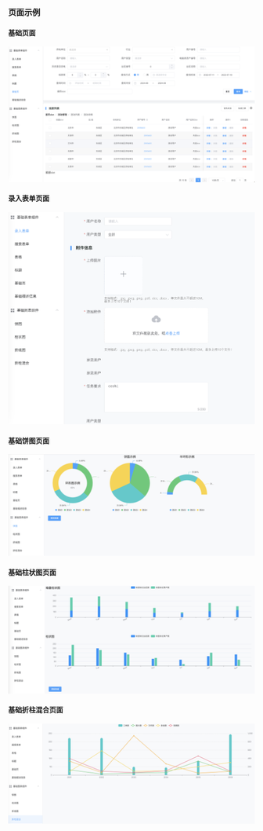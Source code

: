 <!-- # basic-project

## Project setup
```
yarn install
```

### Compiles and hot-reloads for development
```
yarn serve
```

### Compiles and minifies for production
```
yarn build
```

### Lints and fixes files
```
yarn lint
```

### Customize configuration
See [Configuration Reference](https://cli.vuejs.org/config/). -->

### 页面示例
#### 基础页面
![示例图片](./src/assets/images/page.png) 
#### 录入表单页面
![示例图片](./src/assets/images/form.png) 
#### 基础饼图页面
![示例图片](./src/assets/images/pie.png) 
#### 基础柱状图页面
![示例图片](./src/assets/images/bar.png) 
#### 基础折柱混合页面
![示例图片](./src/assets/images/barline.png)

